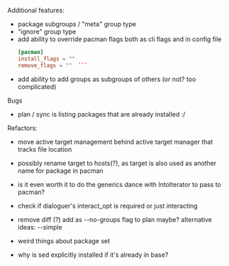 Additional features:
- package subgroups / "meta" group type
- "ignore" group type
- add ability to override pacman flags both as cli flags and in config file
  ```toml
  [pacman]
  install_flags = ""
  remove_flags = ""  ```
- add ability to add groups as subgroups of others (or not? too complicated)

Bugs
- plan / sync is listing packages that are already installed :/

Refactors:
- move active target management behind active target manager that tracks file location
- possibly rename target to hosts(?), as target is also used as another name for package in pacman
- is it even worth it to do the generics dance with IntoIterator to pass to pacman?
- check if dialoguer's interact_opt is required or just interacting
- remove diff (?) add as --no-groups flag to plan maybe? alternative ideas: --simple

- weird things about package set
- why is sed explicitly installed if it's already in base?